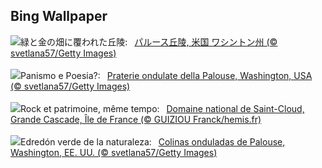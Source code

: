 ## Bing Wallpaper
![](https://www.bing.com/th?id=OHR.PalouseWA_JA-JP5363056424_UHD.jpg&w=1000)緑と金の畑に覆われた丘陵:&nbsp;&ensp;[パルース丘陵, 米国 ワシントン州 (© svetlana57/Getty Images)](https://www.bing.com/th?id=OHR.PalouseWA_JA-JP5363056424_UHD.jpg)
<br><br/>
![](https://www.bing.com/th?id=OHR.PalouseWA_IT-IT4357870693_UHD.jpg&w=1000)Panismo e Poesia?:&nbsp;&ensp;[Praterie ondulate della Palouse, Washington, USA (© svetlana57/Getty Images)](https://www.bing.com/th?id=OHR.PalouseWA_IT-IT4357870693_UHD.jpg)
<br><br/>
![](https://www.bing.com/th?id=OHR.RockSeine_FR-FR5220728990_UHD.jpg&w=1000)Rock et patrimoine, même tempo:&nbsp;&ensp;[Domaine national de Saint-Cloud, Grande Cascade, Île de France (© GUIZIOU Franck/hemis.fr)](https://www.bing.com/th?id=OHR.RockSeine_FR-FR5220728990_UHD.jpg)
<br><br/>
![](https://www.bing.com/th?id=OHR.PalouseWA_ES-ES8103118141_UHD.jpg&w=1000)Edredón verde de la naturaleza:&nbsp;&ensp;[Colinas onduladas de Palouse, Washington, EE. UU. (© svetlana57/Getty Images)](https://www.bing.com/th?id=OHR.PalouseWA_ES-ES8103118141_UHD.jpg)
<br><br/>
